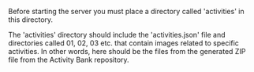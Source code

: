 Before starting the server you must place a directory called 'activities' in this directory. 

The 'activities' directory should include the 'activities.json' file and directories called 01, 02, 03 etc. that contain images related to specific activities. In other words, here should be the files from the generated ZIP file from the Activity Bank repository. 